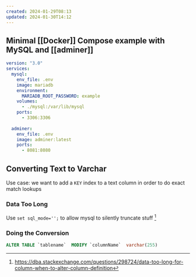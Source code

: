 ```yaml
---
created: 2024-01-29T08:13
updated: 2024-01-30T14:12
---
```

## Minimal [[Docker]] Compose example with MySQL and [[adminer]]

```yaml
version: "3.0"  
services:
  mysql:
    env_file: .env
    image: mariadb
    environment:
      MARIADB_ROOT_PASSWORD: example
    volumes:
      - ./mysql:/var/lib/mysql
    ports:
      - 3306:3306
  
  adminer:
    env_file: .env
    image: adminer:latest
    ports:
	  - 8081:8080
```
	
## Converting Text to Varchar
  
 Use case: we want to add a `KEY` index to a text column in order to do exact match lookups

### Data Too Long
  
  Use `set sql_mode='';` to allow mysql to silently truncate stuff [^1]
  
### Doing the Conversion
  
  ```sql
  ALTER TABLE `tablename`  MODIFY `columnName`  varchar(255) 
  ```
  
  [^1]: https://dba.stackexchange.com/questions/298724/data-too-long-for-column-when-to-alter-column-definition